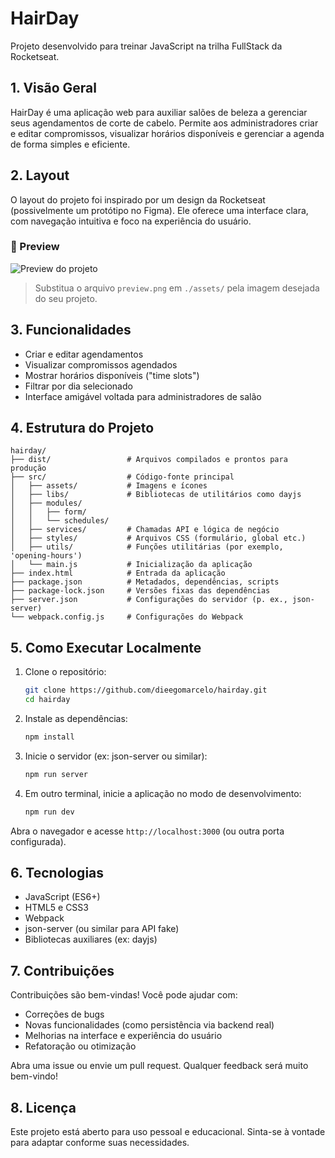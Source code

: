 # HairDay

Projeto desenvolvido para treinar JavaScript na trilha FullStack da Rocketseat.

## 1. Visão Geral

HairDay é uma aplicação web para auxiliar salões de beleza a gerenciar seus agendamentos de corte de cabelo. Permite aos administradores criar e editar compromissos, visualizar horários disponíveis e gerenciar a agenda de forma simples e eficiente.

## 2. Layout

O layout do projeto foi inspirado por um design da Rocketseat (possivelmente um protótipo no Figma). Ele oferece uma interface clara, com navegação intuitiva e foco na experiência do usuário.

### 📸 Preview

![Preview do projeto](./assets/preview.png)

> Substitua o arquivo `preview.png` em `./assets/` pela imagem desejada do seu projeto.

## 3. Funcionalidades

- Criar e editar agendamentos
- Visualizar compromissos agendados
- Mostrar horários disponíveis ("time slots")
- Filtrar por dia selecionado
- Interface amigável voltada para administradores de salão

## 4. Estrutura do Projeto

```
hairday/
├── dist/                 # Arquivos compilados e prontos para produção
├── src/                  # Código-fonte principal
│   ├── assets/           # Imagens e ícones
│   ├── libs/             # Bibliotecas de utilitários como dayjs
│   ├── modules/
│   │   ├── form/
│   │   └── schedules/
│   ├── services/         # Chamadas API e lógica de negócio
│   ├── styles/           # Arquivos CSS (formulário, global etc.)
│   ├── utils/            # Funções utilitárias (por exemplo, 'opening-hours')
│   └── main.js           # Inicialização da aplicação
├── index.html            # Entrada da aplicação
├── package.json          # Metadados, dependências, scripts
├── package-lock.json     # Versões fixas das dependências
├── server.json           # Configurações do servidor (p. ex., json-server)
└── webpack.config.js     # Configurações do Webpack
```

## 5. Como Executar Localmente

1. Clone o repositório:

   ```bash
   git clone https://github.com/dieegomarcelo/hairday.git
   cd hairday
   ```

2. Instale as dependências:

   ```bash
   npm install
   ```

3. Inicie o servidor (ex: json-server ou similar):

   ```bash
   npm run server
   ```

4. Em outro terminal, inicie a aplicação no modo de desenvolvimento:

   ```bash
   npm run dev
   ```

Abra o navegador e acesse `http://localhost:3000` (ou outra porta configurada).

## 6. Tecnologias

- JavaScript (ES6+)
- HTML5 e CSS3
- Webpack
- json-server (ou similar para API fake)
- Bibliotecas auxiliares (ex: dayjs)

## 7. Contribuições

Contribuições são bem-vindas! Você pode ajudar com:

- Correções de bugs
- Novas funcionalidades (como persistência via backend real)
- Melhorias na interface e experiência do usuário
- Refatoração ou otimização

Abra uma issue ou envie um pull request. Qualquer feedback será muito bem-vindo!

## 8. Licença

Este projeto está aberto para uso pessoal e educacional. Sinta-se à vontade para adaptar conforme suas necessidades.
